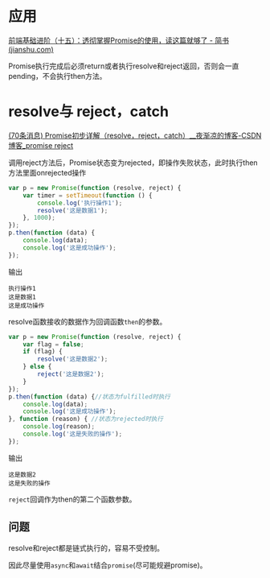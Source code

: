 # 应用

[前端基础进阶（十五）：透彻掌握Promise的使用，读这篇就够了 - 简书 (jianshu.com)](https://www.jianshu.com/p/fe5f173276bd)

Promise执行完成后必须return或者执行resolve和reject返回，否则会一直pending，不会执行then方法。

# resolve与 reject，catch

[(70条消息) Promise初步详解（resolve，reject，catch）__夜渐凉的博客-CSDN博客_promise reject](https://blog.csdn.net/weixin_41888813/article/details/82882375?spm=1001.2101.3001.6650.1&depth_1-utm_relevant_index=2)

调用reject方法后，Promise状态变为rejected，即操作失败状态，此时执行then方法里面onrejected操作

```javascript
var p = new Promise(function (resolve, reject) {
	var timer = setTimeout(function () {
		console.log('执行操作1');
		resolve('这是数据1');
	}, 1000);
});
p.then(function (data) {
	console.log(data);
	console.log('这是成功操作');
});
```

输出

```
执行操作1
这是数据1
这是成功操作
```

resolve函数接收的数据作为回调函数`then`的参数。

```javascript
var p = new Promise(function (resolve, reject) {
	var flag = false;
	if (flag) {
		resolve('这是数据2');
	} else {
		reject('这是数据2');
	}
});
p.then(function (data) {//状态为fulfilled时执行
	console.log(data);
	console.log('这是成功操作');
}, function (reason) { //状态为rejected时执行
	console.log(reason);
	console.log('这是失败的操作');
});
```

输出

```
这是数据2
这是失败的操作
```

`reject`回调作为then的第二个函数参数。

## 问题

resolve和reject都是链式执行的，容易不受控制。

因此尽量使用`async`和`await`结合`promise`(尽可能规避promise)。


